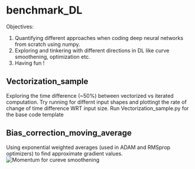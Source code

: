 # benchmark_DL
Objectives:
1) Quantifying different approaches when coding deep neural networks from scratch using numpy.
2) Exploring and tinkering with different directions in DL like curve smoothening, optimization etc.
3) Having fun !
## Vectorization_sample 
Exploring the time difference (~50%) between vectorized vs iterated computation. Try running for differnt input shapes and plottingt the rate of change of time difference WRT input size.
Run Vectorization_sample.py for the base code template

## Bias_correction_moving_average
Using exponential weighted averages (used in ADAM and RMSprop optimizers) to find approximate gradient values.
![Momentum for cureve smoothening](https://github.com/EpcLoler/benchmark_DL/blob/master/plot_momentum_2.png)

